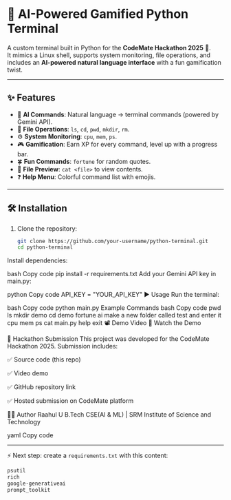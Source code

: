 # 🤖 AI-Powered Gamified Python Terminal

A custom terminal built in Python for the **CodeMate Hackathon 2025** 🚀.  
It mimics a Linux shell, supports system monitoring, file operations, and includes an **AI-powered natural language interface** with a fun gamification twist.

---

## ✨ Features
- 🧠 **AI Commands**: Natural language → terminal commands (powered by Gemini API).
- 📁 **File Operations**: `ls`, `cd`, `pwd`, `mkdir`, `rm`.
- ⚙️ **System Monitoring**: `cpu`, `mem`, `ps`.
- 🎮 **Gamification**: Earn XP for every command, level up with a progress bar.
- 🍀 **Fun Commands**: `fortune` for random quotes.
- 📜 **File Preview**: `cat <file>` to view contents.
- ❓ **Help Menu**: Colorful command list with emojis.

---

## 🛠️ Installation
1. Clone the repository:
   ```bash
   git clone https://github.com/your-username/python-terminal.git
   cd python-terminal
Install dependencies:

bash
Copy code
pip install -r requirements.txt
Add your Gemini API key in main.py:

python
Copy code
API_KEY = "YOUR_API_KEY"
▶️ Usage
Run the terminal:

bash
Copy code
python main.py
Example Commands
bash
Copy code
pwd
ls
mkdir demo
cd demo
fortune
ai make a new folder called test and enter it
cpu
mem
ps
cat main.py
help
exit
📽️ Demo Video
🎥 Watch the Demo

📌 Hackathon Submission
This project was developed for the CodeMate Hackathon 2025.
Submission includes:

✅ Source code (this repo)

✅ Video demo

✅ GitHub repository link

✅ Hosted submission on CodeMate platform

👨‍💻 Author
Raahul U
B.Tech CSE(AI & ML) | SRM Institute of Science and Technology

yaml
Copy code

---

⚡ Next step: create a `requirements.txt` with this content:

```txt
psutil
rich
google-generativeai
prompt_toolkit
